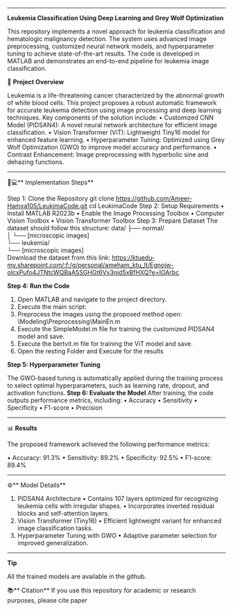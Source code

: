 ________________________________________
**Leukemia Classification Using Deep Learning and Grey Wolf Optimization**


This repository implements a novel approach for leukemia classification and hematologic malignancy detection. The system uses advanced image preprocessing, customized neural network models, and hyperparameter tuning to achieve state-of-the-art results. The code is developed in MATLAB and demonstrates an end-to-end pipeline for leukemia image classification.

📘 **Project Overview**

Leukemia is a life-threatening cancer characterized by the abnormal growth of white blood cells. This project proposes a robust automatic framework for accurate leukemia detection using image processing and deep learning techniques. Key components of the solution include:
•	Customized CNN Model (PIDSAN4): A novel neural network architecture for efficient image classification.
•	Vision Transformer (ViT): Lightweight Tiny16 model for enhanced feature learning.
•	Hyperparameter Tuning: Optimized using Grey Wolf Optimization (GWO) to improve model accuracy and performance.
•	Contrast Enhancement: Image preprocessing with hyperbolic sine and dehazing functions.
________________________________________

🧑💻** Implementation Steps**

Step 1: Clone the Repository
git clone https://github.com/Ameer-Hamxa105/LeukimaCode.git
cd LeukimaCode
Step 2: Setup Requirements
•	Install MATLAB R2023b
•	Enable the Image Processing Toolbox
•	Computer Vision Toolbox
•	Vision Transformer Toolbox
Step 3: Prepare Dataset
The dataset should follow this structure:
data/
├── normal/  
│   └── [microscopic images]  
└── leukemia/  
    └── [microscopic images]  
Download the dataset from this link: 
 https://ktuedu-my.sharepoint.com/:f:/g/personal/ameham_ktu_lt/Egnojw-oIcxPufo4JTNtcWQBaA5SGHGt6Vx3nid5xBfHXQ?e=IOArbc
 
**Step 4: Run the Code**

1.	Open MATLAB and navigate to the project directory.
2.	Execute the main script: 
3.	Preprocess the images using the proposed method open: \Modeling\Preprocessing\MainEn.m
4.	Execute the SimpleModel.m file for training the customized PIDSAN4 model and save.
5.	Execute the bertvit.m file for training the ViT model and save.
6.	Open the resting Folder and Execute for the results
   
**Step 5: Hyperparameter Tuning**

The GWO-based tuning is automatically applied during the training process to select optimal hyperparameters, such as learning rate, dropout, and activation functions.
**Step 6: Evaluate the Model**
After training, the code outputs performance metrics, including:
•	Accuracy
•	Sensitivity
•	Specificity
•	F1-score
•	Precision
________________________________________

📊 **Results**

The proposed framework achieved the following performance metrics:

•	Accuracy: 91.3%
•	Sensitivity: 89.2%
•	Specificity: 92.5%
•	F1-score: 89.4%
________________________________________

⚙️** Model Details**

1. PIDSAN4 Architecture
•	Contains 107 layers optimized for recognizing leukemia cells with irregular shapes.
•	Incorporates inverted residual blocks and self-attention layers.
2. Vision Transformer (Tiny16)
•	Efficient lightweight variant for enhanced image classification tasks.
3. Hyperparameter Tuning with GWO
•	Adaptive parameter selection for improved generalization.
________________________________________

**Tip**

All the trained models are available in the github. 

📚** Citation**
If you use this repository for academic or research purposes, please cite paper



